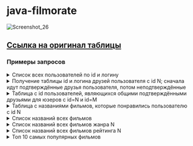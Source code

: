 # java-filmorate
![Screenshot_26](https://github.com/GordeevGleb/java-filmorate/assets/146061679/2fd236d1-ed11-4739-a937-b8a573402432)



## [Cсылка на оригинал таблицы](https://dbdiagram.io/d/65e9f26ab1f3d4062c63b323)
### Примеры запросов
<details>
<summary>Cписок всех пользователей по id и логину</summary>
SELECT id,
       login
FROM user;
</details>

<details>
<summary>Получение таблицы id и логина друзей пользователя с id N; сначала идут подтверждённые друзья пользователя, потом неподтверждённые</summary>
SELECT u.user_id,
       u.login
FROM user AS u
LEFT JOIN friendship AS f ON u.user_id = f.friend_id
WHERE f.user_id = N AND f.is_friend = 'true'
UNION
SELECT u.user_id,
       u.login
FROM user AS u
LEFT JOIN friendship AS f ON u.user_id = f.friend_id
WHERE f.user_id = N AND f.is_friend = 'false';         
</details>

<details>
<summary>Таблица с id пользователей, являющихся общими подтверждёнными друзьями для юзеров с id=N и id=M</summary>
SELECT u.user_id,
       u.login
FROM user AS u
LEFT JOIN friendship AS f1 ON u.user_id = f1.friend_id
LEFT JOIN friendship AS f2 ON u.user_id = f2.friend_id
WHERE (f1.user_id = N AND f1.is_friend = 'true')
       AND (f2.user_id = M and f2.is_friend = 'true');        
</details>

<details>
<summary>Таблица с названиями фильмов, которые понравились пользователю с id N</summary>
SELECT f.title
FROM film AS f
LEFT JOIN like AS l ON f.film_id = l.film_id
LEFT JOIN user AS u ON l.user_id = u.user_id
WHERE u.user_id = N;
</details>

<details>
<summary>Список названий всех фильмов</summary>
SELECT title
FROM film;
</details>

<details>
<summary>Список названий всех фильмов жанра N</summary>
SELECT f.title
FROM film AS f
INNER JOIN film_genre AS fg ON f.film_id = fg.film_id
INNER JOIN genre AS g ON fg.genre_id = g.genre_id       
WHERE g.name = N;
</details>

<details>
<summary>Список названий всех фильмов рейтинга N</summary>
SELECT f.title
FROM film AS f
INNER JOIN rating AS r ON f.rating_id = r.rating_id
WHERE r.name = N;
</details>

<details>
<summary>Топ 10 самых популярных фильмов</summary>
SELECT f.title,
       COUNT(user_id) AS likes_posted
FROM film AS f
INNER JOIN like AS l ON f.film_id = l.film_id
ORDER BY likes_posted DESC
LIMIT 10;  
</details>
